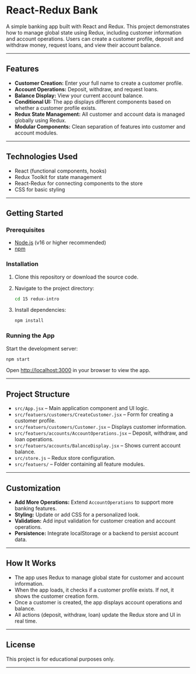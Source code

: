 # React-Redux Bank

A simple banking app built with React and Redux. This project demonstrates how to manage global state using Redux, including customer information and account operations. Users can create a customer profile, deposit and withdraw money, request loans, and view their account balance.

---

## Features

- **Customer Creation:** Enter your full name to create a customer profile.
- **Account Operations:** Deposit, withdraw, and request loans.
- **Balance Display:** View your current account balance.
- **Conditional UI:** The app displays different components based on whether a customer profile exists.
- **Redux State Management:** All customer and account data is managed globally using Redux.
- **Modular Components:** Clean separation of features into customer and account modules.

---

## Technologies Used

- React (functional components, hooks)
- Redux Toolkit for state management
- React-Redux for connecting components to the store
- CSS for basic styling

---

## Getting Started

### Prerequisites

- [Node.js](https://nodejs.org/) (v16 or higher recommended)
- [npm](https://www.npmjs.com/)

### Installation

1. Clone this repository or download the source code.
2. Navigate to the project directory:

   ```bash
   cd 15 redux-intro
   ```

3. Install dependencies:

   ```bash
   npm install
   ```

### Running the App

Start the development server:

```bash
npm start
```

Open [http://localhost:3000](http://localhost:3000) in your browser to view the app.

---

## Project Structure

- `src/App.jsx` – Main application component and UI logic.
- `src/featuers/customers/CreateCustomer.jsx` – Form for creating a customer profile.
- `src/featuers/customers/Customer.jsx` – Displays customer information.
- `src/featuers/accounts/AccountOperations.jsx` – Deposit, withdraw, and loan operations.
- `src/featuers/accounts/BalanceDisplay.jsx` – Shows current account balance.
- `src/store.js` – Redux store configuration.
- `src/featuers/` – Folder containing all feature modules.

---

## Customization

- **Add More Operations:** Extend `AccountOperations` to support more banking features.
- **Styling:** Update or add CSS for a personalized look.
- **Validation:** Add input validation for customer creation and account operations.
- **Persistence:** Integrate localStorage or a backend to persist account data.

---

## How It Works

- The app uses Redux to manage global state for customer and account information.
- When the app loads, it checks if a customer profile exists. If not, it shows the customer creation form.
- Once a customer is created, the app displays account operations and balance.
- All actions (deposit, withdraw, loan) update the Redux store and UI in real time.

---

## License

This project is for educational purposes only.

---
